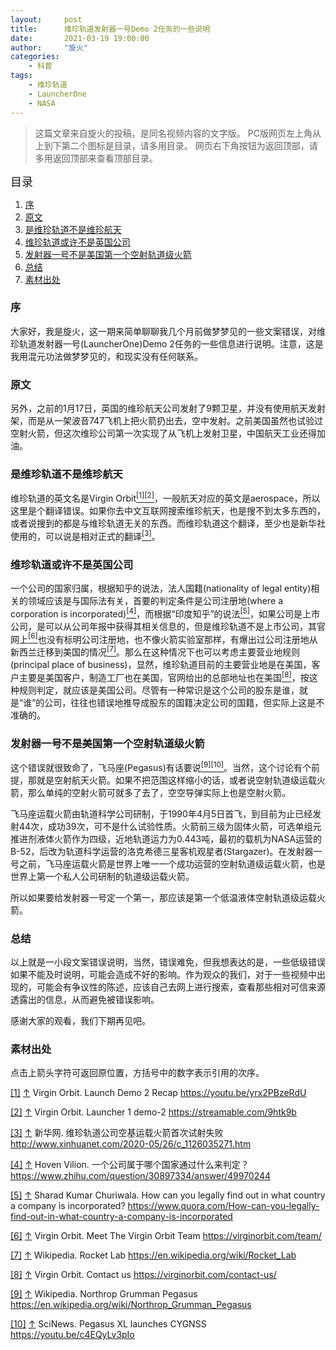 ```yaml
---
layout:     post
title:      维珍轨道发射器一号Demo 2任务的一些说明
date:       2021-03-19 19:00:00
author:     "旋火"
categories:
    - 科普
tags:
    - 维珍轨道
    - LauncherOne
    - NASA
---
```

>这篇文章来自旋火的投稿，是同名视频内容的文字版。
>PC版网页左上角从上到下第二个图标是目录，请多用目录。
>网页右下角按钮为返回顶部，请多用返回顶部来查看顶部目录。

<escape><font size=4>目录</font></escape>

1. [序](#序)
2. [原文](#原文)
3. [是维珍轨道不是维珍航天](#是维珍轨道不是维珍航天)
4. [维珍轨道或许不是英国公司](#维珍轨道或许不是英国公司)
5. [发射器一号不是美国第一个空射轨道级火箭](#发射器一号不是美国第一个空射轨道级火箭)
6. [总结](#总结)
7. [素材出处](#素材出处)

### 序

大家好，我是旋火，这一期来简单聊聊我几个月前做梦梦见的一些文案错误，对维珍轨道发射器一号(LauncherOne)Demo 2任务的一些信息进行说明。注意，这是我用混元功法做梦梦见的，和现实没有任何联系。

### 原文

另外，之前的1月17日，英国的维珍航天公司发射了9颗卫星，并没有使用航天发射架，而是从一架波音747飞机上把火箭扔出去，空中发射。之前美国虽然也试验过空射火箭，但这次维珍公司第一次实现了从飞机上发射卫星，中国航天工业还得加油。

### 是维珍轨道不是维珍航天

维珍轨道的英文名是Virgin Orbit<escape><a name = "ref_1_s" href="#ref_1_d"><sup>[1]</sup></a><a name = "ref_2_s" href="#ref_2_d"><sup>[2]</sup></a></escape>，一般航天对应的英文是aerospace，所以这里是个翻译错误。如果你去中文互联网搜索维珍航天，也是搜不到太多东西的，或者说搜到的都是与维珍轨道无关的东西。而维珍轨道这个翻译，至少也是新华社使用的，可以说是相对正式的翻译<escape><a name = "ref_3_s" href="#ref_3_d"><sup>[3]</sup></a></escape>。

### 维珍轨道或许不是英国公司

一个公司的国家归属，根据知乎的说法，法人国籍(nationality of legal entity)相关的领域应该是与国际法有关，首要的判定条件是公司注册地(where a corporation is incorporated)<escape><a name = "ref_4_s" href="#ref_4_d"><sup>[4]</sup></a></escape>，而根据“印度知乎”的说法<escape><a name = "ref_5_s" href="#ref_5_d"><sup>[5]</sup></a></escape>，如果公司是上市公司，是可以从公司年报中获得其相关信息的，但是维珍轨道不是上市公司，其官网上<escape><a name = "ref_6_s" href="#ref_6_d"><sup>[6]</sup></a></escape>也没有标明公司注册地，也不像火箭实验室那样，有爆出过公司注册地从新西兰迁移到美国的情况<escape><a name = "ref_7_s" href="#ref_7_d"><sup>[7]</sup></a></escape>。那么在这种情况下也可以考虑主要营业地规则(principal place of business)，显然，维珍轨道目前的主要营业地是在美国，客户主要是美国客户，制造工厂也在美国，官网给出的总部地址也在美国<escape><a name = "ref_8_s" href="#ref_8_d"><sup>[8]</sup></a></escape>，按这种规则判定，就应该是美国公司。尽管有一种常识是这个公司的股东是谁，就是“谁”的公司，往往也错误地推导成股东的国籍决定公司的国籍，但实际上这是不准确的。

### 发射器一号不是美国第一个空射轨道级火箭

这个错误就很致命了，飞马座(Pegasus)有话要说<escape><a name = "ref_9_s" href="#ref_9_d"><sup>[9]</sup></a><a name = "ref_10_s" href="#ref_10_d"><sup>[10]</sup></a></escape>。当然，这个讨论有个前提，那就是空射航天火箭。如果不把范围这样缩小的话，或者说空射轨道级运载火箭，那么单纯的空射火箭可就多了去了，空空导弹实际上也是空射火箭。

飞马座运载火箭由轨道科学公司研制，于1990年4月5日首飞，到目前为止已经发射44次，成功39次，可不是什么试验性质。火箭前三级为固体火箭，可选单组元推进剂液体火箭作为四级，近地轨道运力为0.443吨，最初的载机为NASA运营的B-52，后改为轨道科学运营的洛克希德三星客机观星者(Stargazer)。在发射器一号之前，飞马座运载火箭是世界上唯一一个成功运营的空射轨道级运载火箭，也是世界上第一个私人公司研制的轨道级运载火箭。

所以如果要给发射器一号定一个第一，那应该是第一个低温液体空射轨道级运载火箭。

### 总结

以上就是一小段文案错误说明，当然，错误难免，但我想表达的是，一些低级错误如果不能及时说明，可能会造成不好的影响。作为观众的我们，对于一些视频中出现的，可能会有争议性的陈述，应该自己去网上进行搜索，查看那些相对可信来源透露出的信息，从而避免被错误影响。

感谢大家的观看，我们下期再见吧。

### 素材出处

点击上箭头字符可返回原位置，方括号中的数字表示引用的次序。

<escape><a name = "ref_1_d" href = "#ref_1_d">[1]</a></escape> <escape><a href = "#ref_1_s">↑</a></escape> Virgin Orbit. Launch Demo 2 Recap
https://youtu.be/yrx2PBzeRdU

<escape><a name = "ref_2_d" href = "#ref_2_d">[2]</a></escape> <escape><a href = "#ref_2_s">↑</a></escape> Virgin Orbit. Launcher 1 demo-2
https://streamable.com/9htk9b

<escape><a name = "ref_3_d" href = "#ref_3_d">[3]</a></escape> <escape><a href = "#ref_3_s">↑</a></escape> 新华网. 维珍轨道公司空基运载火箭首次试射失败
http://www.xinhuanet.com/2020-05/26/c_1126035271.htm

<escape><a name = "ref_4_d" href = "#ref_4_d">[4]</a></escape> <escape><a href = "#ref_4_s">↑</a></escape> Hoven Vilion. 一个公司属于哪个国家通过什么来判定？
https://www.zhihu.com/question/30897334/answer/49970244

<escape><a name = "ref_5_d" href = "#ref_5_d">[5]</a></escape> <escape><a href = "#ref_5_s">↑</a></escape> Sharad Kumar Churiwala. How can you legally find out in what country a company is incorporated?
https://www.quora.com/How-can-you-legally-find-out-in-what-country-a-company-is-incorporated

<escape><a name = "ref_6_d" href = "#ref_6_d">[6]</a></escape> <escape><a href = "#ref_6_s">↑</a></escape> Virgin Orbit. Meet The Virgin Orbit Team
https://virginorbit.com/team/

<escape><a name = "ref_7_d" href = "#ref_7_d">[7]</a></escape> <escape><a href = "#ref_7_s">↑</a></escape> Wikipedia. Rocket Lab
https://en.wikipedia.org/wiki/Rocket_Lab

<escape><a name = "ref_8_d" href = "#ref_8_d">[8]</a></escape> <escape><a href = "#ref_8_s">↑</a></escape> Virgin Orbit. Contact us
https://virginorbit.com/contact-us/

<escape><a name = "ref_9_d" href = "#ref_9_d">[9]</a></escape> <escape><a href = "#ref_9_s">↑</a></escape> Wikipedia. Northrop Grumman Pegasus
https://en.wikipedia.org/wiki/Northrop_Grumman_Pegasus

<escape><a name = "ref_10_d" href = "#ref_10_d">[10]</a></escape> <escape><a href = "#ref_10_s">↑</a></escape> SciNews. Pegasus XL launches CYGNSS
https://youtu.be/c4EQyLv3pIo